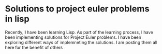 # Solutions to project euler problems in lisp

Recently, I have been learning Lisp. As part of the learning process, I have been implementing solutions for Project Euler problems. I have been exploring different ways of implemneting the solutions. I am posting them all here for the benefit of others
